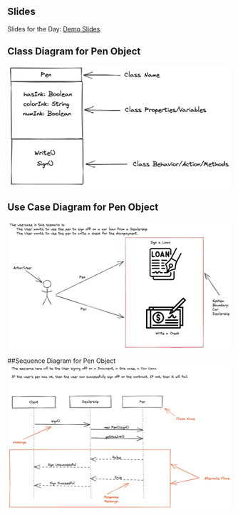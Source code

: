 ## Slides
Slides for the Day: [Demo Slides](https://docs.google.com/presentation/d/e/2PACX-1vQvtPZCjbh_UFL5SgKlDNpZCNZyp-lpdWcdyMvkGyxia4F-SA_Y7Ni9XcBonXYmnCDZCttr5DlQu-vk/pub?start=false&loop=false&delayms=3000).

## Class Diagram for Pen Object
![Class Diagram](Pen-Class-Diagram.png)

## Use Case Diagram for Pen Object
![Use Case Diagram](Pen-Use-Case-Diagram-OG.png)

##Sequence Diagram for Pen Object
![Sequence Diagram](Sequence-Diagram-Pen-3xScaled.png)